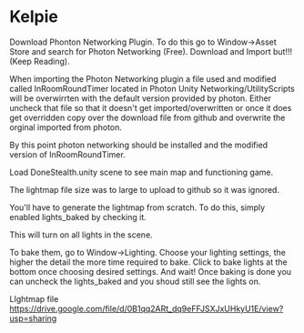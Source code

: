 # Kelpie

Download Phonton Networking Plugin. To do this go to Window->Asset Store and search for Photon Networking (Free). Download and Import but!!! (Keep Reading). 

When importing the Photon Networking plugin a file used and modified called InRoomRoundTimer
located in Photon Unity Networking/UtilityScripts will be overwirrten with the default version provided
by photon. Either uncheck that file so that it doesn't get imported/overwritten or once it does get overridden 
copy over the download file from github and overwrite the orginal imported from photon. 

By this point photon networking should be installed and the modified version of InRoomRoundTimer. 

Load DoneStealth.unity scene to see main map and functioning game. 

The lightmap file size was to large to upload to github so it was ignored. 

You'll have to generate the lightmap from scratch.
To do this, simply enabled lights_baked by checking it. 

This will turn on all lights in the scene. 

To bake them, go to Window->Lighting.
Choose your lighting settings, the higher the detail the more time required to bake. 
Click to bake lights at the bottom once choosing desired settings. 
And wait! 
Once baking is done you can uncheck the lights_baked and you shoud still see the lights on. 

LIghtmap file https://drive.google.com/file/d/0B1qq2ARt_dq9eFFJSXJxUHkyU1E/view?usp=sharing
